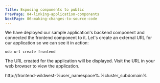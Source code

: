 ```yaml
---
Title: Exposing components to public
PrevPage: 04-linking-application-components
NextPage: 06-making-changes-to-source-code
---
```


We have deployed our sample application's backend component and connected the frontend component to it. Let's create an external URL for our application so we can see it in action:

```execute-1
odo url create frontend
```

The URL created for the application will be displayed. Visit the URL in your web browser to view the application.

http://frontend-wildwest-%user_namespace%.%cluster_subdomain%
